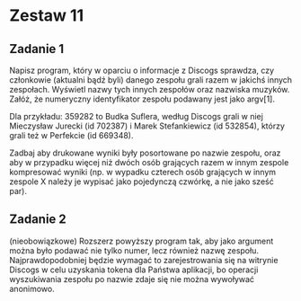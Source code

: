 # Zestaw 11

## Zadanie 1
Napisz program, który w oparciu o informacje z Discogs sprawdza, czy członkowie (aktualni bądź byli) danego zespołu grali razem w jakichś innych zespołach. Wyświetl nazwy tych innych zespołów oraz nazwiska muzyków. Załóż, że numeryczny identyfikator zespołu podawany jest jako argv[1].

Dla przykładu: 359282 to Budka Suflera, według Discogs grali w niej Mieczysław Jurecki (id 702387) i Marek Stefankiewicz (id 532854), którzy grali też w Perfekcie (id 669348).

Zadbaj aby drukowane wyniki były posortowane po nazwie zespołu, oraz aby w przypadku więcej niż dwóch osób grających razem w innym zespole kompresować wyniki (np. w wypadku czterech osób grających w innym zespole X należy je wypisać jako pojedynczą czwórkę, a nie jako sześć par).

## Zadanie 2
(nieobowiązkowe) Rozszerz powyższy program tak, aby jako argument można było podawać nie tylko numer, lecz również nazwę zespołu. Najprawdopodobniej będzie wymagać to zarejestrowania się na witrynie Discogs w celu uzyskania tokena dla Państwa aplikacji, bo operacji wyszukiwania zespołu po nazwie zdaje się nie można wywoływać anonimowo.